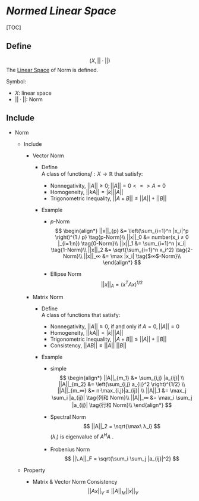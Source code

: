 # $Normed\ Linear\ Space$

[TOC]

## Define   
$$
(X, ||·||)
$$
The [Linear Space](./Linear_Space.md) of Norm is defined.

Symbol:
- $X$: linear space
- $||·||$:  Norm 

## Include

* Norm

  - Include
    * Vector Norm 
      - Define   
        A class of functions$f: X \to \mathbb R$ that satisfy:
        
        - Nonnegativity, $||A|| ≥ 0 ; ||A|| = 0 <=> A = 0$
        - Homogeneity, $||k A|| = |k| ||A||$
        - Trigonometric Inequality, $||A + B|| ≤ ||A|| + ||B||$
        
      - Example 
        - $p$-Norm
          $$
          \begin{align*}
            ||x||_{p} &= \left(\sum_{i=1}^n |x_i|^p \right)^{1 / p}  \tag{p-Norm}\\
            ||x||_0 &= number(x_i ≠ 0 |_{i=1:n})  \tag{0-Norm}\\
            ||x||_1 &= \sum_{i=1}^n |x_i|  \tag{1-Norm}\\
            ||x||_2 &= \sqrt{\sum_{i=1}^n x_i^2}  \tag{2-Norm}\\
            ||x||_∞ &= \max |x_i|  \tag{$∞$-Norm}\\
          \end{align*}
          $$
      
        - Ellipse Norm 
          $$||x||_A = (x^T A x)^{1/2}$$
      
    * Matrix Norm 
      - Define   
        A class of functions that satisfy:
        - Nonnegativity, $||A|| ≥ 0$, if and only if $A = 0, ||A|| = 0$
        - Homogeneity, $||k A|| = |k| ||A||$
        - Trigonometric Inequality, $||A + B|| ≤ ||A|| + ||B||$
        - Consistency, $||A B|| ≤ ||A||\ ||B||$
    
      - Example 
        - simple
          $$
          \begin{align*}
            ||A||_{m_1} &= \sum_{i,j} |a_{ij}|  \\
            ||A||_{m_2} &= \left(\sum_{i,j} a_{ij}^2 \right)^{1/2}  \\
            ||A||_{m_∞} &= n·\max_{i,j}|a_{ij}|  \\
            ||A||_1    &= \max_j \sum_i |a_{ij}|  \tag{列和 Norm}\\
            ||A||_∞ &= \max_i \sum_j |a_{ij}|  \tag{行和 Norm}\\
          \end{align*}
          $$
        - Spectral Norm   
          $$
          ||A||_2 = \sqrt{\max\ λ_i}
          $$
          $(λ_i)$ is eigenvalue of $A^H A$ .
    
        - Frobenius Norm 
          $$
          ||\.A||_F = \sqrt{\sum_i \sum_j |a_{ij}|^2}
          $$
    
  - Property
    - Matrix & Vector Norm Consistency
      $$
      ||A x||_V ≤ ||A||_M ||x||_V
      $$

